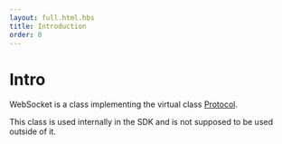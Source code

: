 ```yaml
---
layout: full.html.hbs
title: Introduction
order: 0
---
```


# Intro

WebSocket is a class implementing the virtual class [Protocol]({{site_base_path}}sdk-reference/cpp/1/protocol).

This class is used internally in the SDK and is not supposed to be used outside of it.